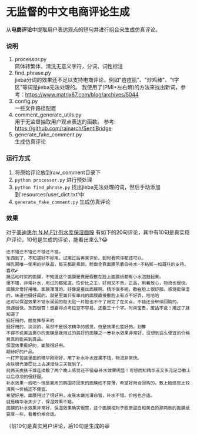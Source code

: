 无监督的中文电商评论生成
============
从**电商评论**中提取用户表达观点的短句并进行组合来生成仿真评论。


### 说明
1. processor.py\
简体转繁体，清洗无意义字符，分词、词性标注
2. find_phrase.py\
jieba分词的效果还不足以支持电商评论，例如"痘痘肌"、"炒鸡棒"、"t字区"等词是jieba无法处理的。
我使用了(PMI+左右熵)的方法来找出新词，参考：https://www.matrix67.com/blog/archives/5044
3. config.py\
一些文件路径配置
4. comment_generate_utils.py\
用于无监督抽取用户观点表达的函数。
参考: https://github.com/rainarch/SentiBridge
5. generate_fake_comment.py\
生成仿真评论


### 运行方式
1. 将原始评论放到raw_comment目录下
2. ```python processor.py``` 进行预处理
3. ```python find_phrase.py``` 找出jieba无法处理的词，然后手动添加到'resources/user_dict.txt'中
4. ```generate_fake_comment.py``` 生成仿真评论

### 效果
对于[美迪惠尔 N.M.F针剂水库保湿面膜](https://goods.kaola.com/product/2227311.html)
有如下的20句评论，其中有10句是真实用户评论，10句是生成的评论，能看出来么?😂
```
还不错还不错还不错还不错。
东西到了，不知道好不好用。试用过后再来评价。到时看网评都还可以。
哺乳期唯一使用的护肤品，每天都是素颜，脸面全靠面膜吊着😄补水💦不粘腻一如既往的支持，喜欢💕
搞活动时买的面膜，不知道这个面膜是真是假敷在脸上面膜纸都有小水泡鼓起来。
很不错，非常补水，用过的都知道，性价比之王，好用又不贵，正品，用着放心，物流也很快。
面膜非常好用哦。面膜薄薄的。好像是蚕丝面膜啊。精华很多呢。敷在脸上很舒服。感觉挺保湿的，味道也挺好闻的。就是里面只有单纯的面膜直接敷脸上有点不好弄，哈哈哈
还可以保湿效果不错水润润的每天贴一片脸也不干了用完了在买点，不错还会继续回购的。
快递很快，东西很赞！想要得点考拉豆不容易，还要三十个字。时间宝贵，废话不说！用过了就知道了
挺好用的，朋友推荐来的
挺好用的，淡淡的，虽然不是很浓精华的感觉，但是效果也蛮好的。划算
不得不说美迪惠尔的面膜是我用过的最好的面膜之一😎补水效果非常好，没想到这么便宜的价格竟真的能买到真品。
保湿效果挺好的，面膜很好用。
期待好的产品。
一打开包装里面的精华刚刚好，用了补水补水效果不错，物流非常快。
皮肤很光滑😇比上去速度快三天就到了。
前两天皮肤干燥连续敷了两个晚上感觉还不错😂补水效果明显！可想而知精华液又多充足😍敷上以后凉凉的很舒服。
补水效果一般吧～但是我用的韩国背回来的面膜纸不算薄，希望好用会回购的，敷上脸感觉比较清爽～价格还不便宜。
希望好用，面膜用过了很好用，皮肤水嫩光滑白皙，补水不错，价格也合适。
就是精华液太少了，保湿效果不错。
面膜的补水效果非常好，保湿效果确实很赞，这个面膜相对于胶原蛋白和美白的那两款的面膜纸要厚一些，看着价格合适。
```
（前10句是真实用户评论，后10句是生成的😆

